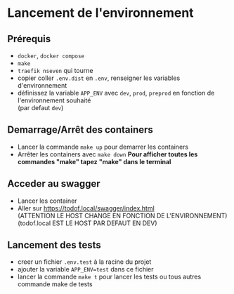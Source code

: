 # Lancement de l'environnement

## Prérequis

- `docker`, `docker compose`
- `make`
- `traefik nseven` qui tourne
- copier coller `.env.dist` en `.env`, renseigner les variables d'environnement
- définissez la variable `APP_ENV` avec `dev`, `prod`, `preprod` en fonction de l'environnement souhaité  
  (par defaut `dev`)

## Demarrage/Arrêt des containers

- Lancer la commande `make up` pour demarrer les containers
- Arrêter les containers avec `make down`
**Pour afficher toutes les commandes "make" tapez "make" dans le terminal**

## Acceder au swagger

- Lancer les container
- Aller sur https://todof.local/swagger/index.html  
  (ATTENTION LE HOST CHANGE EN FONCTION DE L'ENVIRONNEMENT)
  (todof.local EST LE HOST PAR DEFAUT EN DEV)

## Lancement des tests

- creer un fichier `.env.test` à la racine du projet
- ajouter la variable `APP_ENV=test` dans ce fichier
- lancer la commande `make t` pour lancer les tests ou tous autres commande make de tests
